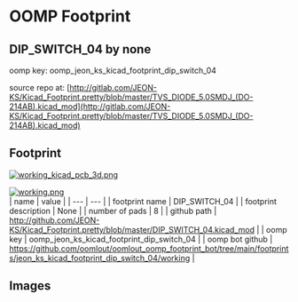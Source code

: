 # OOMP Footprint  
## DIP_SWITCH_04  by none  
  
oomp key: oomp_jeon_ks_kicad_footprint_dip_switch_04  
  
source repo at: [http://gitlab.com/JEON-KS/Kicad_Footprint.pretty/blob/master/TVS_DIODE_5.0SMDJ_(DO-214AB).kicad_mod](http://gitlab.com/JEON-KS/Kicad_Footprint.pretty/blob/master/TVS_DIODE_5.0SMDJ_(DO-214AB).kicad_mod)  
## Footprint  
  
[![working_kicad_pcb_3d.png](working_kicad_pcb_3d_600.png)](working_kicad_pcb_3d.png)  
  
[![working.png](working_600.png)](working.png)  
| name | value | 
| --- | --- | 
| footprint name | DIP_SWITCH_04 | 
| footprint description | None | 
| number of pads | 8 | 
| github path | http://github.com/JEON-KS/Kicad_Footprint.pretty/blob/master/DIP_SWITCH_04.kicad_mod | 
| oomp key | oomp_jeon_ks_kicad_footprint_dip_switch_04 | 
| oomp bot github | https://github.com/oomlout/oomlout_oomp_footprint_bot/tree/main/footprints/jeon_ks_kicad_footprint_dip_switch_04/working | 
## Images  
